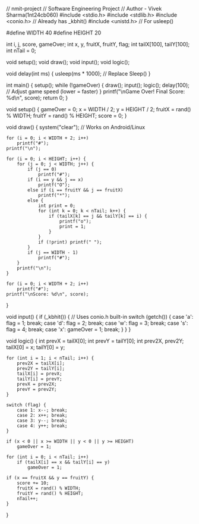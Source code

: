 // nmit-project
// Software Engineering Project
// Author - Vivek Sharma(1nt24cb060)
#include <stdio.h>
#include <stdlib.h>
#include <conio.h>   // Already has _kbhit()
#include <unistd.h>  // For usleep()

#define WIDTH 40
#define HEIGHT 20

int i, j, score, gameOver;
int x, y, fruitX, fruitY, flag;
int tailX[100], tailY[100];
int nTail = 0;

void setup();
void draw();
void input();
void logic();

void delay(int ms) {
    usleep(ms * 1000); // Replace Sleep()
}

int main() {
    setup();
    while (!gameOver) {
        draw();
        input();
        logic();
        delay(100); // Adjust game speed (lower = faster)
    }
    printf("\nGame Over! Final Score: %d\n", score);
    return 0;
}

void setup() {
    gameOver = 0;
    x = WIDTH / 2;
    y = HEIGHT / 2;
    fruitX = rand() % WIDTH;
    fruitY = rand() % HEIGHT;
    score = 0;
}

void draw() {
    system("clear"); // Works on Android/Linux

    for (i = 0; i < WIDTH + 2; i++)
        printf("#");
    printf("\n");

    for (i = 0; i < HEIGHT; i++) {
        for (j = 0; j < WIDTH; j++) {
            if (j == 0)
                printf("#");
            if (i == y && j == x)
                printf("O");
            else if (i == fruitY && j == fruitX)
                printf("*");
            else {
                int print = 0;
                for (int k = 0; k < nTail; k++) {
                    if (tailX[k] == j && tailY[k] == i) {
                        printf("o");
                        print = 1;
                    }
                }
                if (!print) printf(" ");
            }
            if (j == WIDTH - 1)
                printf("#");
        }
        printf("\n");
    }

    for (i = 0; i < WIDTH + 2; i++)
        printf("#");
    printf("\nScore: %d\n", score);
}

void input() {
    if (_kbhit()) { // Uses conio.h built-in
        switch (getch()) {
            case 'a': flag = 1; break;
            case 'd': flag = 2; break;
            case 'w': flag = 3; break;
            case 's': flag = 4; break;
            case 'x': gameOver = 1; break;
        }
    }
}

void logic() {
    int prevX = tailX[0];
    int prevY = tailY[0];
    int prev2X, prev2Y;
    tailX[0] = x;
    tailY[0] = y;

    for (int i = 1; i < nTail; i++) {
        prev2X = tailX[i];
        prev2Y = tailY[i];
        tailX[i] = prevX;
        tailY[i] = prevY;
        prevX = prev2X;
        prevY = prev2Y;
    }

    switch (flag) {
        case 1: x--; break;
        case 2: x++; break;
        case 3: y--; break;
        case 4: y++; break;
    }

    if (x < 0 || x >= WIDTH || y < 0 || y >= HEIGHT)
        gameOver = 1;

    for (int i = 0; i < nTail; i++)
        if (tailX[i] == x && tailY[i] == y)
            gameOver = 1;

    if (x == fruitX && y == fruitY) {
        score += 10;
        fruitX = rand() % WIDTH;
        fruitY = rand() % HEIGHT;
        nTail++;
    }
}
